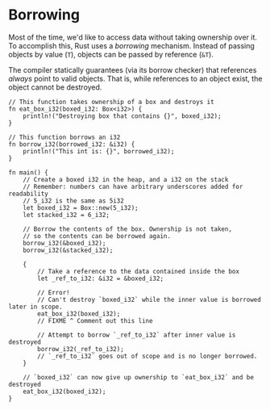 # Borrowing

Most of the time, we'd like to access data without taking ownership over
it. To accomplish this, Rust uses a *borrowing* mechanism. Instead of
passing objects by value (`T`), objects can be passed by reference (`&T`).

The compiler statically guarantees (via its borrow checker) that references 
*always* point to valid objects. That is, while references to an object
exist, the object cannot be destroyed.

```rust,editable,ignore,mdbook-runnable
// This function takes ownership of a box and destroys it
fn eat_box_i32(boxed_i32: Box<i32>) {
    println!("Destroying box that contains {}", boxed_i32);
}

// This function borrows an i32
fn borrow_i32(borrowed_i32: &i32) {
    println!("This int is: {}", borrowed_i32);
}

fn main() {
    // Create a boxed i32 in the heap, and a i32 on the stack
    // Remember: numbers can have arbitrary underscores added for readability
    // 5_i32 is the same as 5i32
    let boxed_i32 = Box::new(5_i32);
    let stacked_i32 = 6_i32;

    // Borrow the contents of the box. Ownership is not taken,
    // so the contents can be borrowed again.
    borrow_i32(&boxed_i32);
    borrow_i32(&stacked_i32);

    {
        // Take a reference to the data contained inside the box
        let _ref_to_i32: &i32 = &boxed_i32;

        // Error!
        // Can't destroy `boxed_i32` while the inner value is borrowed later in scope.
        eat_box_i32(boxed_i32);
        // FIXME ^ Comment out this line

        // Attempt to borrow `_ref_to_i32` after inner value is destroyed
        borrow_i32(_ref_to_i32);
        // `_ref_to_i32` goes out of scope and is no longer borrowed.
    }

    // `boxed_i32` can now give up ownership to `eat_box_i32` and be destroyed
    eat_box_i32(boxed_i32);
}
```
